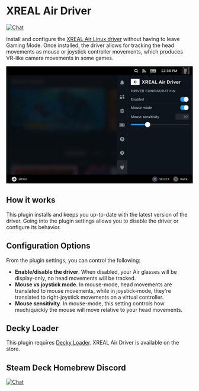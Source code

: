 # XREAL Air Driver
[![Chat](https://img.shields.io/badge/chat-on%20discord-7289da.svg)](https://deckbrew.xyz/discord)

Install and configure the [XREAL Air Linux driver](https://github.com/wheaney/xrealAirLinuxDriver) without having to leave Gaming Mode. Once installed, the driver allows for tracking the head movements as mouse or joystick controller movements, which produces VR-like camera movements in some games.

![XREAL Air Driver](./assets/screenshot.jpg)

## How it works

This plugin installs and keeps you up-to-date with the latest version of the driver. Going into the plugin settings allows you to disable the driver or configure its behavior.

## Configuration Options

From the plugin settings, you can control the following:
* **Enable/disable the driver**. When disabled, your Air glasses will be display-only, no head movements will be tracked.
* **Mouse vs joystick mode**. In mouse-mode, head movements are translated to mouse movements, while in joystick-mode, they're translated to right-joystick movements on a virtual controller.
* **Mouse sensitivity**. In mouse-mode, this setting controls how much/quickly the mouse will move relative to your head movements.

## Decky Loader

This plugin requires [Decky Loader](https://github.com/SteamDeckHomebrew/decky-loader). XREAL Air Driver is available on the store.

## Steam Deck Homebrew Discord
[![Chat](https://img.shields.io/badge/chat-on%20discord-7289da.svg)](https://deckbrew.xyz/discord)